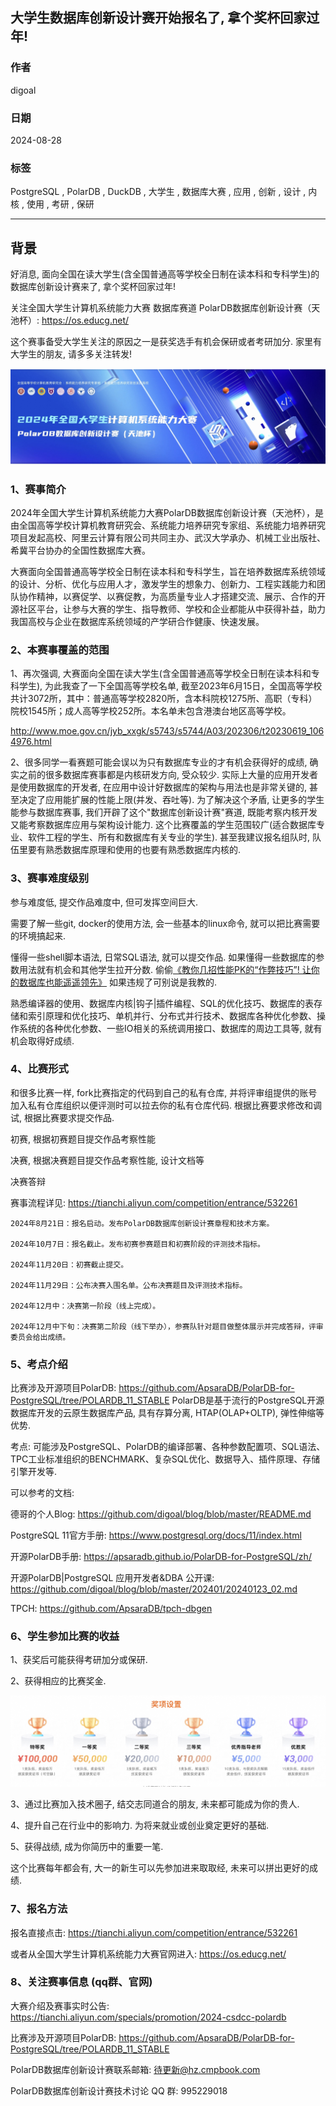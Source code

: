 ## 大学生数据库创新设计赛开始报名了, 拿个奖杯回家过年!   
                                                                            
### 作者                                                
digoal                                                
                                                       
### 日期                                                     
2024-08-28                                                
                                                    
### 标签                                                  
PostgreSQL , PolarDB , DuckDB , 大学生 , 数据库大赛 , 应用 , 创新 , 设计 , 内核 , 使用 , 考研 , 保研    
                                                                           
----                                                    
                                                                  
## 背景     
好消息, 面向全国在读大学生(含全国普通高等学校全日制在读本科和专科学生)的数据库创新设计赛来了, 拿个奖杯回家过年!     
    
关注全国大学生计算机系统能力大赛 数据库赛道 PolarDB数据库创新设计赛（天池杯）: https://os.educg.net/    
  
这个赛事备受大学生关注的原因之一是获奖选手有机会保研或者考研加分. 家里有大学生的朋友, 请多多关注转发!   
  
![pic](20240828_01_pic_002.jpg)  
    
### 1、赛事简介   
2024年全国大学生计算机系统能力大赛PolarDB数据库创新设计赛（天池杯），是由全国高等学校计算机教育研究会、系统能力培养研究专家组、系统能力培养研究项目发起高校、阿里云计算有限公司共同主办、武汉大学承办、机械工业出版社、希冀平台协办的全国性数据库大赛。  
  
大赛面向全国普通高等学校全日制在读本科和专科学生，旨在培养数据库系统领域的设计、分析、优化与应用人才，激发学生的想象力、创新力、工程实践能力和团队协作精神，以赛促学、以赛促教，为高质量专业人才搭建交流、展示、合作的开源社区平台，让参与大赛的学生、指导教师、学校和企业都能从中获得补益，助力我国高校与企业在数据库系统领域的产学研合作健康、快速发展。  
  
### 2、本赛事覆盖的范围   
1、再次强调, 大赛面向全国在读大学生(含全国普通高等学校全日制在读本科和专科学生), 为此我查了一下全国高等学校名单, 截至2023年6月15日，全国高等学校共计3072所，其中：普通高等学校2820所，含本科院校1275所、高职（专科）院校1545所；成人高等学校252所。本名单未包含港澳台地区高等学校。  
  
http://www.moe.gov.cn/jyb_xxgk/s5743/s5744/A03/202306/t20230619_1064976.html    
  
2、很多同学一看赛题可能会误以为只有数据库专业的才有机会获得好的成绩, 确实之前的很多数据库赛事都是内核研发方向, 受众较少. 实际上大量的应用开发者是使用数据库的开发者, 在应用中设计好数据库的架构与用法也是非常关键的, 甚至决定了应用能扩展的性能上限(并发、吞吐等). 为了解决这个矛盾, 让更多的学生能参与数据库赛事, 我们开辟了这个"数据库创新设计赛"赛道, 既能考察内核开发又能考察数据库应用与架构设计能力. 这个比赛覆盖的学生范围较广(适合数据库专业、软件工程的学生、所有和数据库有关专业的学生). 甚至我建议报名组队时, 队伍里要有熟悉数据库原理和使用的也要有熟悉数据库内核的.    
  
### 3、赛事难度级别   
参与难度低, 提交作品难度中, 但可发挥空间巨大.    
  
需要了解一些git, docker的使用方法, 会一些基本的linux命令, 就可以把比赛需要的环境搞起来.     
  
懂得一些shell脚本语法, 日常SQL语法, 就可以提交作品.  如果懂得一些数据库的参数用法就有机会和其他学生拉开分数.   偷偷[《教你几招性能PK的“作弊技巧”! 让你的数据库也能遥遥领先》](../202406/20240618_01.md)  如果违规了可别说是我教的.     
  
熟悉编译器的使用、数据库内核|钩子|插件编程、SQL的优化技巧、数据库的表存储和索引原理和优化技巧、单机并行、分布式并行技术、数据库各种优化参数、操作系统的各种优化参数、一些IO相关的系统调用接口、数据库的周边工具等, 就有机会取得好成绩.    
     
### 4、比赛形式    
和很多比赛一样, fork比赛指定的代码到自己的私有仓库, 并将评审组提供的账号加入私有仓库组织以便评测时可以拉去你的私有仓库代码. 根据比赛要求修改和调试, 根据比赛要求提交作品.    
  
初赛, 根据初赛题目提交作品考察性能  
  
决赛, 根据决赛题目提交作品考察性能, 设计文档等  
  
决赛答辩  
  
赛事流程详见: https://tianchi.aliyun.com/competition/entrance/532261    
```  
2024年8月21日：报名启动。发布PolarDB数据库创新设计赛章程和技术方案。  
  
2024年10月7日：报名截止。发布初赛参赛题目和初赛阶段的评测技术指标。  
  
2024年11月20日：初赛截止提交。  
  
2024年11月29日：公布决赛入围名单。公布决赛题目及评测技术指标。  
  
2024年12月中：决赛第一阶段（线上完成）。  
  
2024年12月中下旬：决赛第二阶段（线下举办），参赛队针对题目做整体展示并完成答辩，评审委员会给出成绩。  
```  
  
### 5、考点介绍   
比赛涉及开源项目PolarDB: https://github.com/ApsaraDB/PolarDB-for-PostgreSQL/tree/POLARDB_11_STABLE  PolarDB是基于流行的PostgreSQL开源数据库开发的云原生数据库产品, 具有存算分离, HTAP(OLAP+OLTP), 弹性伸缩等优势.      
  
考点: 可能涉及PostgreSQL、PolarDB的编译部署、各种参数配置项、SQL语法、TPC工业标准组织的BENCHMARK、复杂SQL优化、数据导入、插件原理、存储引擎开发等.     
  
可以参考的文档:     
  
德哥的个人Blog: https://github.com/digoal/blog/blob/master/README.md  
  
PostgreSQL 11官方手册: https://www.postgresql.org/docs/11/index.html  
  
开源PolarDB手册: https://apsaradb.github.io/PolarDB-for-PostgreSQL/zh/  
  
开源PolarDB|PostgreSQL 应用开发者&DBA 公开课: https://github.com/digoal/blog/blob/master/202401/20240123_02.md  
  
TPCH: https://github.com/ApsaraDB/tpch-dbgen  
  
### 6、学生参加比赛的收益   
1、获奖后可能获得考研加分或保研.  
  
2、获得相应的比赛奖金.   
  
![pic](20240828_01_pic_003.jpg)  
  
3、通过比赛加入技术圈子, 结交志同道合的朋友, 未来都可能成为你的贵人.     
  
4、提升自己在行业中的影响力. 为将来就业或创业奠定更好的基础.     
  
5、获得战绩, 成为你简历中的重要一笔.    
  
这个比赛每年都会有, 大一的新生可以先参加进来取取经, 未来可以拼出更好的成绩.    
    
### 7、报名方法   
报名直接点击: https://tianchi.aliyun.com/competition/entrance/532261     
  
或者从全国大学生计算机系统能力大赛官网进入: https://os.educg.net/    
  
### 8、关注赛事信息 (qq群、官网)   
  
大赛介绍及赛事实时公告: https://tianchi.aliyun.com/specials/promotion/2024-csdcc-polardb     
  
比赛涉及开源项目PolarDB: https://github.com/ApsaraDB/PolarDB-for-PostgreSQL/tree/POLARDB_11_STABLE      
  
PolarDB数据库创新设计赛联系邮箱: 待更新@hz.cmpbook.com       
  
PolarDB数据库创新设计赛技术讨论 QQ 群: 995229018    
  
